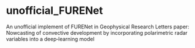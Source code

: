 # unofficial_FURENet
An unofficial implement of FURENet in Geophysical Research Letters paper: Nowcasting of convective development by incorporating polarimetric radar variables into a deep‐learning model
